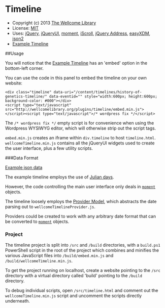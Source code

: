 Timeline
========

* Copyright (c) 2013 [The Wellcome Library](http://wellcomelibrary.org/)
* License: [MIT](http://en.wikipedia.org/wiki/MIT_License)
* Uses: [jQuery](https://github.com/jquery/jquery), [jQueryUI](https://github.com/jquery/jquery-ui), [moment](https://github.com/timrwood/moment), [iScroll](https://github.com/cubiq/iscroll), [jQuery Address](https://github.com/asual/jquery-address), [easyXDM](https://github.com/oyvindkinsey/easyXDM), [json2](https://github.com/douglascrockford/JSON-js)
* [Example Timeline](http://wellcomelibrary.org/using-the-library/subject-guides/genetics/makers-of-modern-genetics/genetics-timeline/)

##Usage

You will notice that the [Example Timeline](http://wellcomelibrary.org/using-the-library/subject-guides/genetics/makers-of-modern-genetics/genetics-timeline/) has an 'embed' option in the bottom-left corner.

You can use the code in this panel to embed the timeline on your own website: 

	<div class="timeline" data-uri="/content/timelines/history-of-genetics-timeline/" data-eventid="" style="width:600px; height:600px; background-color: #000"></div>
	<script type="text/javascript" src="http://wellcomelibrary.org/plugins/timeline/embed.min.js"></script><script type="text/javascript">/* wordpress fix */</script>

The `/* wordpress fix */` empty script is for convenience when using the Wordpress WYSIWYG editor, which will otherwise strip out the script tags.

`embed.min.js` creates an iframe within `div.timeline` to host `timeline.html`. `wellcomeTimeline.min.js` contains all the jQueryUI widgets used to create the user interface, plus a few utility scripts.

###Data Format

[Example json data](http://wellcomelibrary.org/content/timelines/history-of-genetics-timeline/)

The example timeline employs the use of [Julian days](http://www.digirati.co.uk/Blogs/Dates/2011/8/Handling-historical-dates/).

However, the code controlling the main user interface only deals in [`moment`](https://github.com/timrwood/moment) objects.

The timeline loosely employs the [Provider Model](http://en.wikipedia.org/wiki/Provider_model), which abstracts the date parsing out to `wellcomeTimelineProvider.js`.

Providers could be created to work with any arbitrary date format that can be converted to [`moment`](https://github.com/timrwood/moment) objects.

### Project

The timeline project is split into `/src` and `/build` directories, with a `build.ps1` PowerShell script in the root of the project which combines and minifies the various JavaScript files into `/build/embed.min.js` and `/build/wellcomeTimeline.min.js`.

To get the project running on localhost, create a website pointing to the `/src` directory with a virtual directory called 'build' pointing to the `/build` directory.

To debug individual scripts, open `/src/timeline.html` and comment out the `wellcomeTimeline.min.js` script and uncomment the scripts directly underneath.





